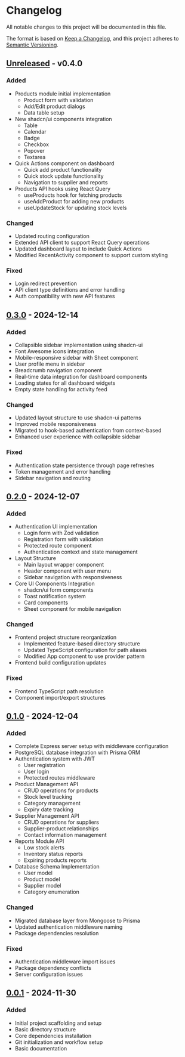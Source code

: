 # Changelog

All notable changes to this project will be documented in this file.

The format is based on [Keep a Changelog](https://keepachangelog.com/en/1.0.0/),
and this project adheres to [Semantic Versioning](https://semver.org/spec/v2.0.0.html).

## [Unreleased] - v0.4.0

### Added
- Products module initial implementation
  - Product form with validation
  - Add/Edit product dialogs
  - Data table setup
- New shadcn/ui components integration
  - Table
  - Calendar
  - Badge
  - Checkbox
  - Popover
  - Textarea
- Quick Actions component on dashboard
  - Quick add product functionality
  - Quick stock update functionality
  - Navigation to supplier and reports
- Products API hooks using React Query
  - useProducts hook for fetching products
  - useAddProduct for adding new products
  - useUpdateStock for updating stock levels

### Changed
- Updated routing configuration
- Extended API client to support React Query operations
- Updated dashboard layout to include Quick Actions
- Modified RecentActivity component to support custom styling

### Fixed
- Login redirect prevention
- API client type definitions and error handling
- Auth compatibility with new API features

## [0.3.0] - 2024-12-14

### Added
- Collapsible sidebar implementation using shadcn-ui
- Font Awesome icons integration
- Mobile-responsive sidebar with Sheet component
- User profile menu in sidebar
- Breadcrumb navigation component
- Real-time data integration for dashboard components
- Loading states for all dashboard widgets
- Empty state handling for activity feed

### Changed
- Updated layout structure to use shadcn-ui patterns
- Improved mobile responsiveness
- Migrated to hook-based authentication from context-based
- Enhanced user experience with collapsible sidebar

### Fixed
- Authentication state persistence through page refreshes
- Token management and error handling
- Sidebar navigation and routing

## [0.2.0] - 2024-12-07

### Added
- Authentication UI implementation
  - Login form with Zod validation
  - Registration form with validation
  - Protected route component
  - Authentication context and state management
- Layout Structure
  - Main layout wrapper component
  - Header component with user menu
  - Sidebar navigation with responsiveness
- Core UI Components Integration
  - shadcn/ui form components
  - Toast notification system
  - Card components
  - Sheet component for mobile navigation

### Changed
- Frontend project structure reorganization
  - Implemented feature-based directory structure
  - Updated TypeScript configuration for path aliases
  - Modified App component to use provider pattern
- Frontend build configuration updates

### Fixed
- Frontend TypeScript path resolution
- Component import/export structures

## [0.1.0] - 2024-12-04

### Added
- Complete Express server setup with middleware configuration
- PostgreSQL database integration with Prisma ORM
- Authentication system with JWT
  - User registration
  - User login
  - Protected routes middleware
- Product Management API
  - CRUD operations for products
  - Stock level tracking
  - Category management
  - Expiry date tracking
- Supplier Management API
  - CRUD operations for suppliers
  - Supplier-product relationships
  - Contact information management
- Reports Module API
  - Low stock alerts
  - Inventory status reports
  - Expiring products reports
- Database Schema Implementation
  - User model
  - Product model
  - Supplier model
  - Category enumeration

### Changed
- Migrated database layer from Mongoose to Prisma
- Updated authentication middleware naming
- Package dependencies resolution

### Fixed
- Authentication middleware import issues
- Package dependency conflicts
- Server configuration issues

## [0.0.1] - 2024-11-30

### Added
- Initial project scaffolding and setup
- Basic directory structure
- Core dependencies installation
- Git initialization and workflow setup
- Basic documentation

[unreleased]: https://github.com/gellyrslls/pharmacy-inventory/compare/v0.3.0...HEAD
[0.3.0]: https://github.com/gellyrslls/pharmacy-inventory/compare/v0.2.0...v0.3.0
[0.2.0]: https://github.com/gellyrslls/pharmacy-inventory/compare/v0.1.0...v0.2.0
[0.1.0]: https://github.com/gellyrslls/pharmacy-inventory/compare/v0.0.1...v0.1.0
[0.0.1]: https://github.com/gellyrslls/pharmacy-inventory/releases/tag/v0.0.1